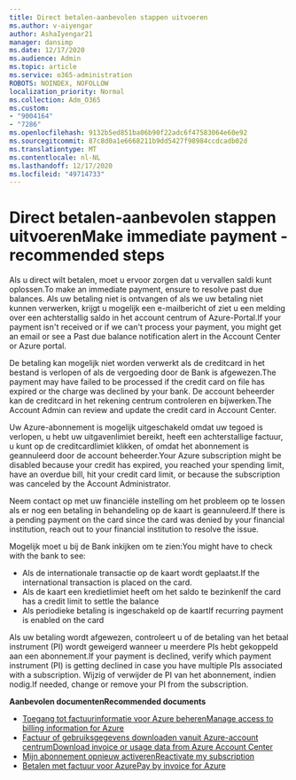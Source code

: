 ```yaml
---
title: Direct betalen-aanbevolen stappen uitvoeren
ms.author: v-aiyengar
author: AshaIyengar21
manager: dansimp
ms.date: 12/17/2020
ms.audience: Admin
ms.topic: article
ms.service: o365-administration
ROBOTS: NOINDEX, NOFOLLOW
localization_priority: Normal
ms.collection: Adm_O365
ms.custom:
- "9004164"
- "7286"
ms.openlocfilehash: 9132b5ed851ba06b90f22adc6f47583064e60e92
ms.sourcegitcommit: 87c8d0a1e6668211b9dd5427f98984ccdcadb02d
ms.translationtype: MT
ms.contentlocale: nl-NL
ms.lasthandoff: 12/17/2020
ms.locfileid: "49714733"
---
```

# <a name="make-immediate-payment---recommended-steps"></a><span data-ttu-id="65a03-102">Direct betalen-aanbevolen stappen uitvoeren</span><span class="sxs-lookup"><span data-stu-id="65a03-102">Make immediate payment - recommended steps</span></span>

<span data-ttu-id="65a03-103">Als u direct wilt betalen, moet u ervoor zorgen dat u vervallen saldi kunt oplossen.</span><span class="sxs-lookup"><span data-stu-id="65a03-103">To make an immediate payment, ensure to resolve past due balances.</span></span> <span data-ttu-id="65a03-104">Als uw betaling niet is ontvangen of als we uw betaling niet kunnen verwerken, krijgt u mogelijk een e-mailbericht of ziet u een melding over een achterstallig saldo in het account centrum of Azure-Portal.</span><span class="sxs-lookup"><span data-stu-id="65a03-104">If your payment isn't received or if we can't process your payment, you might get an email or see a Past due balance notification alert in the Account Center or Azure portal.</span></span> 

<span data-ttu-id="65a03-105">De betaling kan mogelijk niet worden verwerkt als de creditcard in het bestand is verlopen of als de vergoeding door de Bank is afgewezen.</span><span class="sxs-lookup"><span data-stu-id="65a03-105">The payment may have failed to be processed if the credit card on file has expired or the charge was declined by your bank.</span></span> <span data-ttu-id="65a03-106">De account beheerder kan de creditcard in het rekening centrum controleren en bijwerken.</span><span class="sxs-lookup"><span data-stu-id="65a03-106">The Account Admin can review and update the credit card in Account Center.</span></span> 

<span data-ttu-id="65a03-107">Uw Azure-abonnement is mogelijk uitgeschakeld omdat uw tegoed is verlopen, u hebt uw uitgavenlimiet bereikt, heeft een achterstallige factuur, u kunt op de creditcardlimiet klikken, of omdat het abonnement is geannuleerd door de account beheerder.</span><span class="sxs-lookup"><span data-stu-id="65a03-107">Your Azure subscription might be disabled because your credit has expired, you reached your spending limit, have an overdue bill, hit your credit card limit, or because the subscription was canceled by the Account Administrator.</span></span>  

<span data-ttu-id="65a03-108">Neem contact op met uw financiële instelling om het probleem op te lossen als er nog een betaling in behandeling op de kaart is geannuleerd.</span><span class="sxs-lookup"><span data-stu-id="65a03-108">If there is a pending payment on the card since the card was denied by your financial institution, reach out to your financial institution to resolve the issue.</span></span>  

<span data-ttu-id="65a03-109">Mogelijk moet u bij de Bank inkijken om te zien:</span><span class="sxs-lookup"><span data-stu-id="65a03-109">You might have to check with the bank to see:</span></span>

- <span data-ttu-id="65a03-110">Als de internationale transactie op de kaart wordt geplaatst.</span><span class="sxs-lookup"><span data-stu-id="65a03-110">If the international transaction is placed on the card.</span></span> 
- <span data-ttu-id="65a03-111">Als de kaart een kredietlimiet heeft om het saldo te bezinken</span><span class="sxs-lookup"><span data-stu-id="65a03-111">If the card has a credit limit to settle the balance</span></span> 
- <span data-ttu-id="65a03-112">Als periodieke betaling is ingeschakeld op de kaart</span><span class="sxs-lookup"><span data-stu-id="65a03-112">If recurring payment is enabled on the card</span></span> 

<span data-ttu-id="65a03-113">Als uw betaling wordt afgewezen, controleert u of de betaling van het betaal instrument (PI) wordt geweigerd wanneer u meerdere PIs hebt gekoppeld aan een abonnement.</span><span class="sxs-lookup"><span data-stu-id="65a03-113">If your payment is declined, verify which payment instrument (PI) is getting declined in case you have multiple PIs associated with a subscription.</span></span> <span data-ttu-id="65a03-114">Wijzig of verwijder de PI van het abonnement, indien nodig.</span><span class="sxs-lookup"><span data-stu-id="65a03-114">If needed, change or remove your PI from the subscription.</span></span> 

<span data-ttu-id="65a03-115">**Aanbevolen documenten**</span><span class="sxs-lookup"><span data-stu-id="65a03-115">**Recommended documents**</span></span> 

- [<span data-ttu-id="65a03-116">Toegang tot factuurinformatie voor Azure beheren</span><span class="sxs-lookup"><span data-stu-id="65a03-116">Manage access to billing information for Azure</span></span>](https://docs.microsoft.com/azure/billing/billing-manage-access?WT.mc_id=Portal-Microsoft_Azure_Support)
- [<span data-ttu-id="65a03-117">Factuur of gebruiksgegevens downloaden vanuit Azure-account centrum</span><span class="sxs-lookup"><span data-stu-id="65a03-117">Download invoice or usage data from Azure Account Center</span></span>](https://docs.microsoft.com/azure/billing/billing-download-azure-invoice-daily-usage-date?WT.mc_id=Portal-Microsoft_Azure_Support)
- [<span data-ttu-id="65a03-118">Mijn abonnement opnieuw activeren</span><span class="sxs-lookup"><span data-stu-id="65a03-118">Reactivate my subscription</span></span>](https://docs.microsoft.com/azure/billing/billing-subscription-become-disable?WT.mc_id=Portal-Microsoft_Azure_Support)
- [<span data-ttu-id="65a03-119">Betalen met factuur voor Azure</span><span class="sxs-lookup"><span data-stu-id="65a03-119">Pay by invoice for Azure</span></span>](https://docs.microsoft.com/azure/cost-management-billing/manage/pay-by-invoice) 